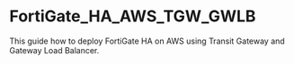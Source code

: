 # FortiGate_HA_AWS_TGW_GWLB
This guide how to deploy FortiGate HA on AWS using Transit Gateway and Gateway Load Balancer.

